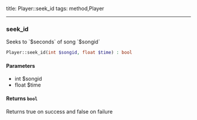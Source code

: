title: Player::seek_id
tags: method,Player

---

<div class="method">
<h3 class="method-name">seek_id</h3>
<p>Seeks to `$seconds` of song `$songid`<br></p>

```php
Player::seek_id(int $songid, float $time) : bool
```

#### Parameters

*  int $songid
*  float $time


#### Returns `bool`

Returns true on success and false on failure


</div>